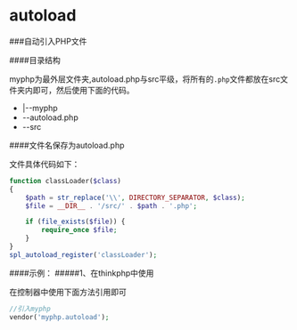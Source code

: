 # autoload

###自动引入PHP文件

####目录结构

myphp为最外层文件夹,autoload.php与src平级，将所有的`.php`文件都放在src文件夹内即可，然后使用下面的代码。
* |--myphp
*  --autoload.php
*  --src

####文件名保存为autoload.php

文件具体代码如下：

```php
function classLoader($class)
{
    $path = str_replace('\\', DIRECTORY_SEPARATOR, $class);
    $file = __DIR__ . '/src/' . $path . '.php';

    if (file_exists($file)) {
        require_once $file;
    }
}
spl_autoload_register('classLoader');
```
####示例：
#####1、在thinkphp中使用

在控制器中使用下面方法引用即可
```php
//引入myphp
vendor('myphp.autoload');
```